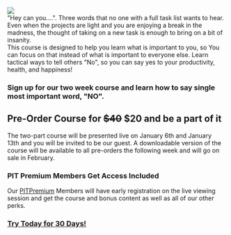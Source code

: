 <div class="flex section" style="align-items: center;">
<div>
<img src="https://i.imgur.com/EQiriTD.png">
</div>
<div style="width: 500px;">
"Hey can you....". Three words that no one with a full task list wants to hear. Even when the projects are light and you are enjoying a break in the madness, the thought of taking on a new task is enough to bring on a bit of insanity.
</div>
</div>
<div class="section">
This course is designed to help you learn what is important to you, so You can focus on that instead of what is important to everyone else. Learn tactical ways to tell others "No", so you can say yes to your productivity, health, and happiness!

<h3>Sign up for our two week course and learn how to say single most important word, "NO". </h3>
</div>


<div class="section">
<div class="center" style="width: 500px;">
<h2 class="">Pre-Order Course for <strike>$40</strike> $20 and be a part of it</h2>
The two-part course will be presented live on January 6th and January 13th and you will be invited to be our guest. A downloadable version of the course will be available to all pre-orders the following week and will go on sale in February.


<form action="/courses/say-no" method="POST" class="center">
<script
  src="https://checkout.stripe.com/checkout.js" class="stripe-button"
  data-key="pk_test_to8rSn0qxOTqmikle4oyu2ld"
  data-amount="2000"
  data-name="Productivity in Tech"
  data-description="Say No Course"
  data-image=""
  data-locale="auto"
  data-label = "Pre-Order (Coming Soon)">
</script>
</form>

</div>

<div class="center" style="width: 500px">
<h3>PIT Premium Members Get Access Included</h3>	
Our <a href="/join" class="black">PITPremium</a> Members will have early registration on the live viewing session and get the course and bonus content as well as all of our other perks.
	<h3><a href="/join" class="blue">Try Today for 30 Days!</a></h3>
</div>
</div>
